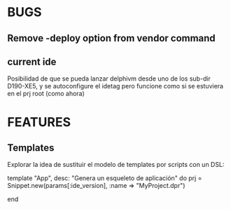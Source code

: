 ﻿# BUGS

## Remove -deploy option from vendor command

## current ide
 Posibilidad de que se pueda lanzar delphivm desde uno de los sub-dir D190-XE5,
 y se autoconfigure el idetag pero funcione como si se estuviera en el 
 prj root (como ahora)

# FEATURES

## Templates
 Explorar la idea de sustituir el modelo de templates por scripts con un DSL:
 
 template "App", desc: "Genera un esqueleto de aplicación" do
   prj = Snippet.new(params[:ide_version], :name => "MyProject.dpr")
 
 end